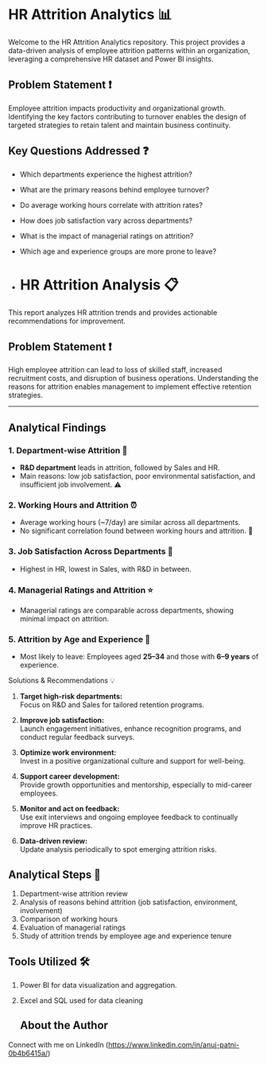 # HR Attrition Analytics 📊

Welcome to the HR Attrition Analytics repository. This project provides a data-driven analysis of employee attrition patterns within an organization, leveraging a comprehensive HR dataset and Power BI insights.

## Problem Statement ❗

Employee attrition impacts productivity and organizational growth. Identifying the key factors contributing to turnover enables the design of targeted strategies to retain talent and maintain business continuity.


## Key Questions Addressed ❓

- Which departments experience the highest attrition?
- What are the primary reasons behind employee turnover?
- Do average working hours correlate with attrition rates?
- How does job satisfaction vary across departments?
- What is the impact of managerial ratings on attrition?
- Which age and experience groups are more prone to leave?

- # HR Attrition Analysis 📋

This report analyzes HR attrition trends and provides actionable recommendations for improvement.

## Problem Statement ❗

High employee attrition can lead to loss of skilled staff, increased recruitment costs, and disruption of business operations. Understanding the reasons for attrition enables management to implement effective retention strategies.

---

## Analytical Findings

### 1. Department-wise Attrition 🏢

- **R&D department** leads in attrition, followed by Sales and HR.
- Main reasons: low job satisfaction, poor environmental satisfaction, and insufficient job involvement. ⚠️

### 2. Working Hours and Attrition ⏰

- Average working hours (~7/day) are similar across all departments.
- No significant correlation found between working hours and attrition. 🚫

### 3. Job Satisfaction Across Departments 🙂

- Highest in HR, lowest in Sales, with R&D in between.

### 4. Managerial Ratings and Attrition ⭐

- Managerial ratings are comparable across departments, showing minimal impact on attrition.

### 5. Attrition by Age and Experience 👥

- Most likely to leave: Employees aged **25–34** and those with **6–9 years** of experience.

 Solutions & Recommendations 💡

1. **Target high-risk departments:**  
   Focus on R&D and Sales for tailored retention programs.

2. **Improve job satisfaction:**  
   Launch engagement initiatives, enhance recognition programs, and conduct regular feedback surveys.

3. **Optimize work environment:**  
   Invest in a positive organizational culture and support for well-being.

4. **Support career development:**  
   Provide growth opportunities and mentorship, especially to mid-career employees.

5. **Monitor and act on feedback:**  
   Use exit interviews and ongoing employee feedback to continually improve HR practices.

6. **Data-driven review:**  
   Update analysis periodically to spot emerging attrition risks.

## Analytical Steps 🧩

1. Department-wise attrition review
2. Analysis of reasons behind attrition (job satisfaction, environment, involvement)
3. Comparison of working hours
4. Evaluation of managerial ratings
5. Study of attrition trends by employee age and experience tenure

## Tools Utilized 🛠️
1. Power BI for data visualization and aggregation.
2. Excel and SQL used for data cleaning

   ## About the Author
Connect with me on LinkedIn (https://www.linkedin.com/in/anuj-patni-0b4b6415a/)






